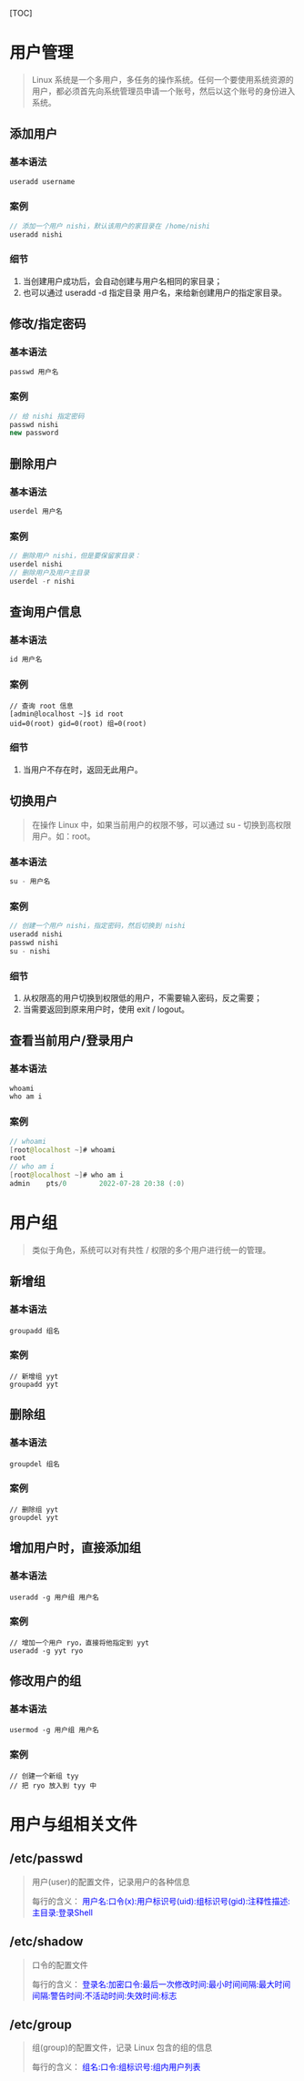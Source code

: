 [TOC]

# 用户管理

> Linux 系统是一个多用户，多任务的操作系统。任何一个要使用系统资源的用户，都必须首先向系统管理员申请一个账号，然后以这个账号的身份进入系统。

## 添加用户

### 基本语法

```java
useradd username
```

### 案例

```java
// 添加一个用户 nishi，默认该用户的家目录在 /home/nishi
useradd nishi
```

### 细节

1. 当创建用户成功后，会自动创建与用户名相同的家目录；
2. 也可以通过 useradd -d 指定目录 用户名，来给新创建用户的指定家目录。

## 修改/指定密码

### 基本语法

```java
passwd 用户名
```

### 案例

```java
// 给 nishi 指定密码
passwd nishi
new password
```

## 删除用户

### 基本语法

```java
userdel 用户名
```

### 案例

```java
// 删除用户 nishi，但是要保留家目录：
userdel nishi
// 删除用户及用户主目录
userdel -r nishi
```

## 查询用户信息

### 基本语法

```java
id 用户名
```

### 案例

```
// 查询 root 信息
[admin@localhost ~]$ id root
uid=0(root) gid=0(root) 组=0(root)
```

### 细节

1. 当用户不存在时，返回无此用户。

## 切换用户

> 在操作 Linux 中，如果当前用户的权限不够，可以通过 su - 切换到高权限用户。如：root。

### 基本语法

```java
su - 用户名
```

### 案例

```java
// 创建一个用户 nishi，指定密码，然后切换到 nishi
useradd nishi
passwd nishi
su - nishi
```

### 细节

1. 从权限高的用户切换到权限低的用户，不需要输入密码，反之需要；
2. 当需要返回到原来用户时，使用 exit / logout。

## 查看当前用户/登录用户

### 基本语法

```java
whoami
who am i
```

### 案例

```java
// whoami
[root@localhost ~]# whoami
root
// who am i
[root@localhost ~]# who am i
admin    pts/0        2022-07-28 20:38 (:0)
```

# 用户组

> 类似于角色，系统可以对有共性 / 权限的多个用户进行统一的管理。

## 新增组

### 基本语法

```
groupadd 组名
```

### 案例

```
// 新增组 yyt
groupadd yyt
```

## 删除组

### 基本语法

```
groupdel 组名
```

### 案例

```
// 删除组 yyt
groupdel yyt
```

## 增加用户时，直接添加组

### 基本语法

```
useradd -g 用户组 用户名
```

### 案例

```
// 增加一个用户 ryo，直接将他指定到 yyt
useradd -g yyt ryo
```

## 修改用户的组

### 基本语法

```
usermod -g 用户组 用户名
```

### 案例

```
// 创建一个新组 tyy
// 把 ryo 放入到 tyy 中
```

# 用户与组相关文件

## /etc/passwd

> 用户(user)的配置文件，记录用户的各种信息
> 
> 每行的含义：
> <span style="color:blue">用户名:口令(x):用户标识号(uid):组标识号(gid):注释性描述:主目录:登录Shell</span>

## /etc/shadow

> 口令的配置文件
> 
> 每行的含义：
> <span style="color:blue">登录名:加密口令:最后一次修改时间:最小时间间隔:最大时间间隔:警告时间:不活动时间:失效时间:标志</span>

## /etc/group

> 组(group)的配置文件，记录 Linux 包含的组的信息
> 
> 每行的含义：
> <span style="color:blue">组名:口令:组标识号:组内用户列表</span>

